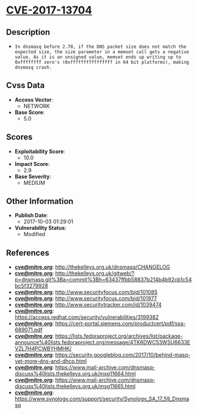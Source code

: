 
# [CVE-2017-13704](http://thekelleys.org.uk/dnsmasq/CHANGELOG)

## Description

- `In dnsmasq before 2.78, if the DNS packet size does not match the expected size, the size parameter in a memset call gets a negative value. As it is an unsigned value, memset ends up writing up to 0xffffffff zero's (0xffffffffffffffff in 64 bit platforms), making dnsmasq crash.`

## Cvss Data

- **Access Vector**:
  - NETWORK
- **Base Score**:
  - 5.0

## Scores

- **Exploitability Score**:
  - 10.0
- **Impact Score**:
  - 2.9
- **Base Severity**:
  - MEDIUM

## Other Information

- **Publish Date**:
  - 2017-10-03 01:29:01
- **Vulnerability Status**:
  - Modified

## References

- **cve@mitre.org**: http://thekelleys.org.uk/dnsmasq/CHANGELOG
- **cve@mitre.org**: http://thekelleys.org.uk/gitweb/?p=dnsmasq.git%3Ba=commit%3Bh=63437ffbb58837b214b4b92cb1c54bc5f3279928
- **cve@mitre.org**: http://www.securityfocus.com/bid/101085
- **cve@mitre.org**: http://www.securityfocus.com/bid/101977
- **cve@mitre.org**: http://www.securitytracker.com/id/1039474
- **cve@mitre.org**: https://access.redhat.com/security/vulnerabilities/3199382
- **cve@mitre.org**: https://cert-portal.siemens.com/productcert/pdf/ssa-689071.pdf
- **cve@mitre.org**: https://lists.fedoraproject.org/archives/list/package-announce%40lists.fedoraproject.org/message/4TK6DWC53WSU6633EVZL7H4PCWBYHMHK/
- **cve@mitre.org**: https://security.googleblog.com/2017/10/behind-masq-yet-more-dns-and-dhcp.html
- **cve@mitre.org**: https://www.mail-archive.com/dnsmasq-discuss%40lists.thekelleys.org.uk/msg11664.html
- **cve@mitre.org**: https://www.mail-archive.com/dnsmasq-discuss%40lists.thekelleys.org.uk/msg11665.html
- **cve@mitre.org**: https://www.synology.com/support/security/Synology_SA_17_59_Dnsmasq
